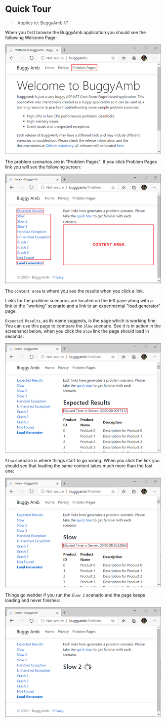 <h1>Quick Tour</h1>

>Applies to: BuggyAmb V1

When you first browse the BuggyAmb application you should see the following Welcome Page:

![BuggyAmb Welcome Page](Images/browser_welcome_to_buggyamb.png)

The problem scenarios are in "Problem Pages". If you click Problem Pages link you will see the following screen:

![BuggyAmb Problem Pages](Images/browser_problem_pages.png)

The <code>content area</code> is where you see the results when you click a link.

Links for the problem scenarios are located on the left pane along with a link to the "working" scenario and a link to an experimental "load generator" page.

<code>Expected Results</code>, as its name suggests, is the page which is working fine. You can use this page to compare the <code>Slow</code> scenario. See it is in action in the screenshot below, when you click the <code>Slow</code> link the page should load in seconds:

![BuggyAmb Problem Pages](Images/browser_expected_results.png)

<code>Slow</code> scenario is where things start to go wrong. When you click the link you should see that loading the same content takes much more than the fast one:

![BuggyAmb Slow Scenario 1](Images/browser_problem_slow_1.png)

Things go weirder if you run the <code>Slow 2</code> scenario and the page keeps loading and never finishes:

![BuggyAmb Slow Scenario 2](Images/browser_problem_slow_2.png)





